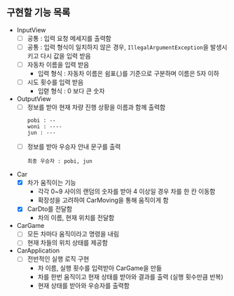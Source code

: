 ## 구현할 기능 목록

- InputView
  - [ ] 공통 : 입력 요청 메세지를 출력함
  - [ ] 공통 : 입력 형식이 일치하지 않은 경우, `IllegalArgumentException`을 발생시키고 다시 값을 입력 받음
  - [ ] 자동차 이름을 입력 받음
    - 입력 형식 : 자동차 이름은 쉼표(,)를 기준으로 구분하며 이름은 5자 이하
  - [ ] 시도 횟수를 입력 받음
    - 입렫 형식 : 0 보다 큰 숫자


- OutputView
  - [ ] 정보를 받아 현재 차량 진행 상황을 이름과 함께 출력함
    ```text
    pobi : --
    woni : ----
    jun : ---
    ```
  - [ ] 정보를 받아 우승자 안내 문구를 출력
    ```text
    최종 우승자 : pobi, jun
    ```

- Car
  - [x] 차가 움직이는 기능
    - 각각 0~9 사이의 랜덤의 숫자를 받아 4 이상일 경우 차를 한 칸 이동함
    - 확장성을 고려하여 CarMoving을 통해 움직이게 함
  - [x] CarDto를 전달함
    - 차의 이름, 현재 위치를 전달함

- CarGame
  - [ ] 모든 차마다 움직이라고 명령을 내림
  - [ ] 현재 차들의 위치 상태를 제공함

- CarApplication
  - [ ] 전반적인 실행 로직 구현
    - 차 이름, 실행 횟수를 입력받아 CarGame을 만듦
    - 차를 한번 움직이고 현재 상태를 받아와 결과를 출력 (실행 횟수만큼 반복)
    - 현재 상태를 받아와 우승자를 출력함